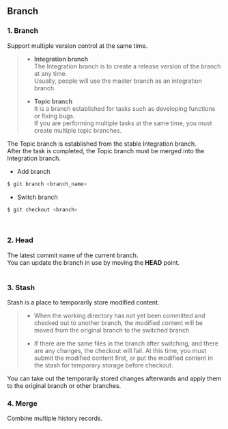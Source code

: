 ## Branch
### 1. Branch
Support multiple version control at the same time.

>- **Integration branch**  
>    The Integration branch is to create a release version of the branch at any time.  
>    Usually, people will use the master branch as an integration branch.  
>
>- **Topic branch**  
>    It is a branch established for tasks such as developing functions or fixing bugs.  
>    If you are performing multiple tasks at the same time, you must create multiple topic branches.  

The Topic branch is established from the stable Integration branch.  
After the task is completed, the Topic branch must be merged into the Integration branch.          
  
- Add branch
```sh
$ git branch <branch_name>
```
- Switch branch
```sh
$ git checkout <branch>
```
<br>

### 2. Head  
The latest commit name of the current branch.  
You can update the branch in use by moving the **HEAD** point.  
<br>

### 3. Stash
Stash is a place to temporarily store modified content.  
>- When the working directory has not yet been committed and checked out to another branch, the modified content will be moved from the original branch to the switched branch.  
>  
>- If there are the same files in the branch after switching, and there are any changes, the checkout will fail. At this time, you must submit the modified content first, or put the modified content in the stash for temporary storage before checkout.

You can take out the temporarily stored changes afterwards and apply them to the original branch or other branches.
<br>

### 4. Merge
Combine multiple history records.  

















